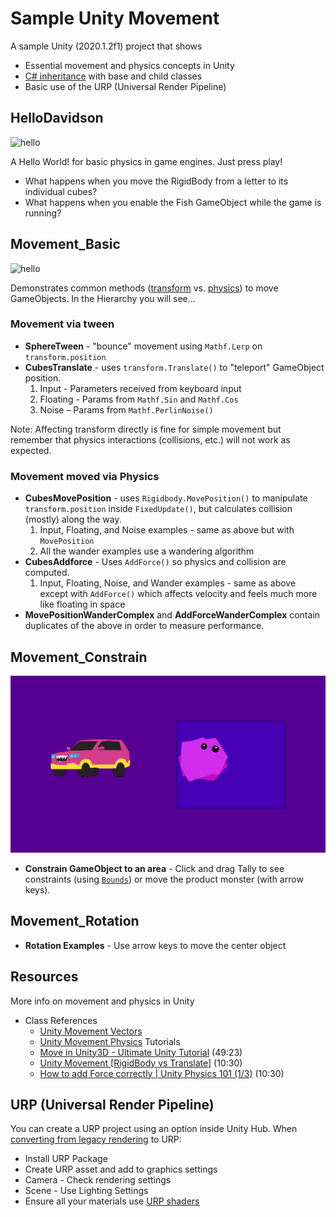 


# Sample Unity Movement

A sample Unity (2020.1.2f1) project that shows

- Essential movement and physics concepts in Unity
- [C# inheritance](https://learn.unity.com/tutorial/inheritance) with base and child classes
- Basic use of the URP (Universal Render Pipeline)





## HelloDavidson

![hello](Assets/Hello_Davidson/Textures/hello-davidson-screenshot2.png)

A Hello World! for basic physics in game engines. Just press play!

- What happens when you move the RigidBody from a letter to its individual cubes?
- What happens when you enable the Fish GameObject while the game is running?







## Movement_Basic

![hello](Assets/Movement_Basic/Textures/screenshot.png)

Demonstrates common methods ([transform](https://github.com/omundy/dig250-game-art-dev/blob/master/reference-sheets/Unity-Vectors) vs. [physics](https://github.com/omundy/dig250-game-art-dev/blob/master/reference-sheets/Unity-Physics.md)) to move GameObjects. In the Hierarchy you will see...


### Movement via tween

- **SphereTween** - "bounce" movement using `Mathf.Lerp` on `transform.position`
- **CubesTranslate** - uses `transform.Translate()` to "teleport" GameObject position.
	1. Input - Parameters received from keyboard input
	1. Floating - Params from `Mathf.Sin` and `Mathf.Cos`
	1. Noise – Params from `Mathf.PerlinNoise()`

Note: Affecting transform directly is fine for simple movement but remember that physics interactions (collisions, etc.) will not work as expected.


### Movement moved via Physics

- **CubesMovePosition** - uses `Rigidbody.MovePosition()` to manipulate `transform.position` inside `FixedUpdate()`, but calculates collision (mostly) along the way.
	1. Input, Floating, and Noise examples - same as above but with `MovePosition`
	1. All the wander examples use a wandering algorithm
- **CubesAddforce** - Uses `AddForce()` so physics and collision are computed.
	1. Input, Floating, Noise, and Wander examples - same as above except with `AddForce()` which affects velocity and feels much more like floating in space
- **MovePositionWanderComplex** and **AddForceWanderComplex** contain duplicates of the above in order to measure performance.





## Movement_Constrain

![hello](Assets/Movement_Constrain/Sprites/movement-constrain-screenshot.png)

- **Constrain GameObject to an area** - Click and drag Tally to see constraints (using [`Bounds`](https://docs.unity3d.com/ScriptReference/Bounds.html)) or move the product monster (with arrow keys).




## Movement_Rotation

- **Rotation Examples** - Use arrow keys to move the center object










## Resources

More info on movement and physics in Unity

- Class References
	- [Unity Movement Vectors](https://github.com/omundy/dig250-game-art-dev/blob/master/reference-sheets/Unity-Movement-Vectors)
	- [Unity Movement Physics](https://github.com/omundy/dig250-game-art-dev/blob/master/reference-sheets/Unity-Movement-Physics.md)
Tutorials
	- [Move in Unity3D - Ultimate Unity Tutorial](https://www.youtube.com/watch?v=fyV77lN1Yl0&ab_channel=JasonWeimann) (49:23)
	- [Unity Movement [RigidBody vs Translate]](https://www.youtube.com/watch?v=ixM2W2tPn6c&ab_channel=PressStart) (10:30)
	- [How to add Force correctly | Unity Physics 101 (1/3)](https://www.youtube.com/watch?v=BNiAt0HnC5M) (10:30)




## URP (Universal Render Pipeline)

You can create a URP project using an option inside Unity Hub. When [converting from legacy rendering](https://docs.unity3d.com/Packages/com.unity.render-pipelines.universal@7.1/manual/InstallURPIntoAProject.html) to URP:

- Install URP Package
- Create URP asset and add to graphics settings
- Camera - Check rendering settings
- Scene - Use Lighting Settings
- Ensure all your materials use [URP shaders](https://docs.unity3d.com/Packages/com.unity.render-pipelines.universal@7.1/manual/upgrading-your-shaders.html)
